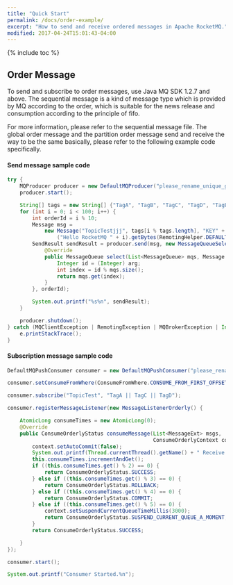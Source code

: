 ```yaml
---
title: "Quick Start"
permalink: /docs/order-example/
excerpt: "How to send and receive ordered messages in Apache RocketMQ."
modified: 2017-04-24T15:01:43-04:00
---
```



{% include toc %}


## Order Message 
To send and subscribe to order messages, use Java MQ SDK 1.2.7 and above. The sequential message is a kind of message type which is provided by MQ according to the order, which is suitable for the news release and consumption according to the principle of fifo. 

For more information, please refer to the sequential message file. 
The global order message and the partition order message send and receive the way to be the same basically, please refer to the following example code specifically. 

#### Send message sample code 

```java
try {
    MQProducer producer = new DefaultMQProducer("please_rename_unique_group_name");
    producer.start();

    String[] tags = new String[] {"TagA", "TagB", "TagC", "TagD", "TagE"};
    for (int i = 0; i < 100; i++) {
        int orderId = i % 10;
        Message msg =
            new Message("TopicTestjjj", tags[i % tags.length], "KEY" + i,
                ("Hello RocketMQ " + i).getBytes(RemotingHelper.DEFAULT_CHARSET));
        SendResult sendResult = producer.send(msg, new MessageQueueSelector() {
            @Override
            public MessageQueue select(List<MessageQueue> mqs, Message msg, Object arg) {
                Integer id = (Integer) arg;
                int index = id % mqs.size();
                return mqs.get(index);
            }
        }, orderId);

        System.out.printf("%s%n", sendResult);
    }

    producer.shutdown();
} catch (MQClientException | RemotingException | MQBrokerException | InterruptedException e) {
    e.printStackTrace();
}
```


#### Subscription message sample code 

```java
DefaultMQPushConsumer consumer = new DefaultMQPushConsumer("please_rename_unique_group_name_3");

consumer.setConsumeFromWhere(ConsumeFromWhere.CONSUME_FROM_FIRST_OFFSET);

consumer.subscribe("TopicTest", "TagA || TagC || TagD");

consumer.registerMessageListener(new MessageListenerOrderly() {

    AtomicLong consumeTimes = new AtomicLong(0);
    @Override
    public ConsumeOrderlyStatus consumeMessage(List<MessageExt> msgs,
                                               ConsumeOrderlyContext context) {
        context.setAutoCommit(false);
        System.out.printf(Thread.currentThread().getName() + " Receive New Messages: " + msgs + "%n");
        this.consumeTimes.incrementAndGet();
        if ((this.consumeTimes.get() % 2) == 0) {
            return ConsumeOrderlyStatus.SUCCESS;
        } else if ((this.consumeTimes.get() % 3) == 0) {
            return ConsumeOrderlyStatus.ROLLBACK;
        } else if ((this.consumeTimes.get() % 4) == 0) {
            return ConsumeOrderlyStatus.COMMIT;
        } else if ((this.consumeTimes.get() % 5) == 0) {
            context.setSuspendCurrentQueueTimeMillis(3000);
            return ConsumeOrderlyStatus.SUSPEND_CURRENT_QUEUE_A_MOMENT;
        }
        return ConsumeOrderlyStatus.SUCCESS;

    }
});

consumer.start();

System.out.printf("Consumer Started.%n");
```

